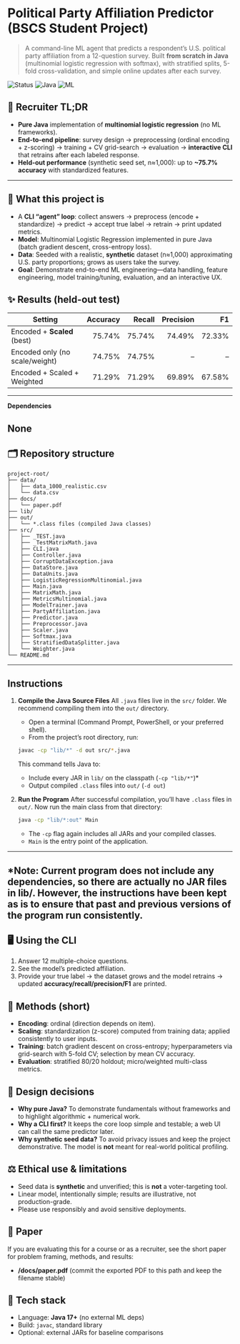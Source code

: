 # Political Party Affiliation Predictor (BSCS Student Project)

> A command-line ML agent that predicts a respondent’s U.S. political party affiliation from a 12-question survey. Built **from scratch in Java** (multinomial logistic regression with softmax), with stratified splits, 5-fold cross-validation, and simple online updates after each survey.

![Status](https://img.shields.io/badge/status-student_project-blue)
![Java](https://img.shields.io/badge/Java-Pure%20Java-orange)
![ML](https://img.shields.io/badge/ML-Logistic%20Regression-green)

## 🔎 Recruiter TL;DR
- **Pure Java** implementation of **multinomial logistic regression** (no ML frameworks).
- **End-to-end pipeline**: survey design → preprocessing (ordinal encoding + z-scoring) → training + CV grid-search → evaluation → **interactive CLI** that retrains after each labeled response.
- **Held-out performance** (synthetic seed set, n≈1,000): up to **~75.7% accuracy** with standardized features.

---

## 🧠 What this project is
- A **CLI “agent” loop**: collect answers → preprocess (encode + standardize) → predict → accept true label → retrain → print updated metrics.
- **Model**: Multinomial Logistic Regression implemented in pure Java (batch gradient descent, cross-entropy loss).
- **Data**: Seeded with a realistic, **synthetic** dataset (n≈1,000) approximating U.S. party proportions; grows as users take the survey.
- **Goal**: Demonstrate end-to-end ML engineering—data handling, feature engineering, model training/tuning, evaluation, and an interactive UX.

## ✨ Results (held-out test)
| Setting                         | Accuracy | Recall | Precision | F1 |
|---------------------------------|---------:|------:|----------:|---:|
| Encoded + **Scaled** (best)     | 75.74%   | 75.74%| 74.49%    | 72.33% |
| Encoded only (no scale/weight)  | 74.75%   | 74.75%| –         | –    |
| Encoded + Scaled + Weighted     | 71.29%   | 71.29%| 69.89%    | 67.58% |

---
**Dependencies**

None
---

## 🗂️ Repository structure

```
project-root/
├── data/
│   ├── data_1000_realistic.csv 
│   └── data.csv
├── docs/
│   └── paper.pdf   
├── lib/
├── out/
│   └── *.class files (compiled Java classes)
├── src/
│   ├── _TEST.java
│   ├── _TestMatrixMath.java
│   ├── CLI.java
│   ├── Controller.java
│   ├── CorruptDataException.java
│   ├── DataStore.java
│   ├── DataUnits.java
│   ├── LogisticRegressionMultinomial.java
│   ├── Main.java
│   ├── MatrixMath.java
│   ├── MetricsMultinomial.java
│   ├── ModelTrainer.java
│   ├── PartyAffiliation.java
│   ├── Predictor.java
│   ├── Preprocessor.java
│   ├── Scaler.java
│   ├── Softmax.java
│   ├── StratifiedDataSplitter.java
│   └── Weighter.java
└── README.md
```

---

## Instructions

1. **Compile the Java Source Files**
   All `.java` files live in the `src/` folder. We recommend compiling them into the `out/` directory.

   * Open a terminal (Command Prompt, PowerShell, or your preferred shell).
   * From the project’s root directory, run:

   ```bash
   javac -cp "lib/*" -d out src/*.java
   ```

   This command tells Java to:

   * Include every JAR in `lib/` on the classpath (`-cp "lib/*"`)*
   * Output compiled `.class` files into `out/` (`-d out`)

2. **Run the Program**
   After successful compilation, you’ll have `.class` files in `out/`. Now run the main class from that directory:

   ```bash
   java -cp "lib/*:out" Main
   ```

   * The `-cp` flag again includes all JARs and your compiled classes.
   * `Main` is the entry point of the application.

---
*Note: Current program does not include any dependencies, so there are actually
no JAR files in lib/. However, the instructions have been kept as is to ensure that
past and previous versions of the program run consistently.
---

## 🖥️ Using the CLI
1. Answer 12 multiple-choice questions.
2. See the model’s predicted affiliation.
3. Provide your true label → the dataset grows and the model retrains → updated **accuracy/recall/precision/F1** are printed.

## 🔬 Methods (short)
- **Encoding**: ordinal (direction depends on item).
- **Scaling**: standardization (z-score) computed from training data; applied consistently to user inputs.
- **Training**: batch gradient descent on cross-entropy; hyperparameters via grid-search with 5-fold CV; selection by mean CV accuracy.
- **Evaluation**: stratified 80/20 holdout; micro/weighted multi-class metrics.

## 🧩 Design decisions
- **Why pure Java?** To demonstrate fundamentals without frameworks and to highlight algorithmic + numerical work.
- **Why a CLI first?** It keeps the core loop simple and testable; a web UI can call the same predictor later.
- **Why synthetic seed data?** To avoid privacy issues and keep the project demonstrative. The model is **not** meant for real-world political profiling.

## ⚖️ Ethical use & limitations
- Seed data is **synthetic** and unverified; this is **not** a voter-targeting tool.
- Linear model, intentionally simple; results are illustrative, not production-grade.
- Please use responsibly and avoid sensitive deployments.

## 📄 Paper
If you are evaluating this for a course or as a recruiter, see the short paper for problem framing, methods, and results:
- **/docs/paper.pdf** (commit the exported PDF to this path and keep the filename stable)

## 🧱 Tech stack
- Language: **Java 17+** (no external ML deps)
- Build: `javac`, standard library
- Optional: external JARs for baseline comparisons
